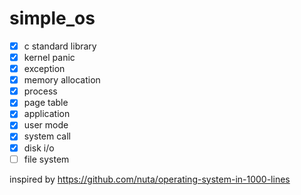 # simple_os

- [x] c standard library
- [x] kernel panic
- [x] exception
- [x] memory allocation
- [x] process
- [x] page table
- [x] application
- [x] user mode
- [x] system call
- [x] disk i/o
- [ ] file system

inspired by https://github.com/nuta/operating-system-in-1000-lines
